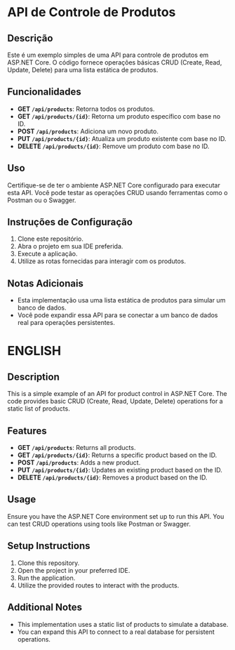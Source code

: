 # API de Controle de Produtos

## Descrição
Este é um exemplo simples de uma API para controle de produtos em ASP.NET Core. O código fornece operações básicas CRUD (Create, Read, Update, Delete) para uma lista estática de produtos.

## Funcionalidades
- **GET `/api/products`**: Retorna todos os produtos.
- **GET `/api/products/{id}`**: Retorna um produto específico com base no ID.
- **POST `/api/products`**: Adiciona um novo produto.
- **PUT `/api/products/{id}`**: Atualiza um produto existente com base no ID.
- **DELETE `/api/products/{id}`**: Remove um produto com base no ID.

## Uso
Certifique-se de ter o ambiente ASP.NET Core configurado para executar esta API. Você pode testar as operações CRUD usando ferramentas como o Postman ou o Swagger.

## Instruções de Configuração
1. Clone este repositório.
2. Abra o projeto em sua IDE preferida.
3. Execute a aplicação.
4. Utilize as rotas fornecidas para interagir com os produtos.

## Notas Adicionais
- Esta implementação usa uma lista estática de produtos para simular um banco de dados.
- Você pode expandir essa API para se conectar a um banco de dados real para operações persistentes.

# ENGLISH

## Description
This is a simple example of an API for product control in ASP.NET Core. The code provides basic CRUD (Create, Read, Update, Delete) operations for a static list of products.

## Features
- **GET `/api/products`**: Returns all products.
- **GET `/api/products/{id}`**: Returns a specific product based on the ID.
- **POST `/api/products`**: Adds a new product.
- **PUT `/api/products/{id}`**: Updates an existing product based on the ID.
- **DELETE `/api/products/{id}`**: Removes a product based on the ID.

## Usage
Ensure you have the ASP.NET Core environment set up to run this API. You can test CRUD operations using tools like Postman or Swagger.

## Setup Instructions
1. Clone this repository.
2. Open the project in your preferred IDE.
3. Run the application.
4. Utilize the provided routes to interact with the products.

## Additional Notes
- This implementation uses a static list of products to simulate a database.
- You can expand this API to connect to a real database for persistent operations.
